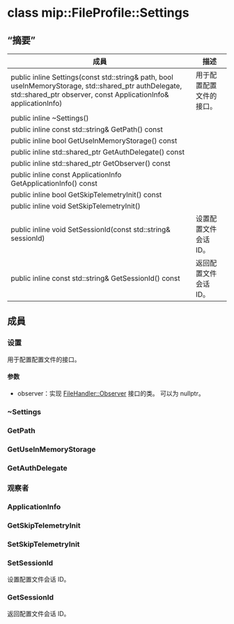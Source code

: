 # <a name="class-mipfileprofilesettings"></a>class mip::FileProfile::Settings 
  
## <a name="summary"></a>“摘要”
 成員                        | 描述                                
--------------------------------|---------------------------------------------
public inline Settings(const std::string& path, bool useInMemoryStorage, std::shared_ptr<AuthDelegate> authDelegate, std::shared_ptr<Observer> observer, const ApplicationInfo& applicationInfo)  |  用于配置配置文件的接口。
public inline ~Settings()  |  
public inline const std::string& GetPath() const  |  
public inline bool GetUseInMemoryStorage() const  |  
public inline std::shared_ptr<AuthDelegate> GetAuthDelegate() const  |  
public inline std::shared_ptr<Observer> GetObserver() const  |  
public inline const ApplicationInfo GetApplicationInfo() const  |  
public inline bool GetSkipTelemetryInit() const  |  
public inline void SetSkipTelemetryInit()  |  
public inline void SetSessionId(const std::string& sessionId)  |  设置配置文件会话 ID。
public inline const std::string& GetSessionId() const  |  返回配置文件会话 ID。
  
## <a name="members"></a>成員
  
### <a name="settings"></a>设置
用于配置配置文件的接口。
  
#### <a name="parameters"></a>参数
* observer：实现 [FileHandler::Observer](#classmip_1_1_file_handler_1_1_observer) 接口的类。 可以为 nullptr。
  
### <a name="settings"></a>~Settings
  
### <a name="getpath"></a>GetPath
  
### <a name="getuseinmemorystorage"></a>GetUseInMemoryStorage
  
### <a name="getauthdelegate"></a>GetAuthDelegate
  
### <a name="observer"></a>观察者
  
### <a name="applicationinfo"></a>ApplicationInfo
  
### <a name="getskiptelemetryinit"></a>GetSkipTelemetryInit
  
### <a name="setskiptelemetryinit"></a>SetSkipTelemetryInit
  
### <a name="setsessionid"></a>SetSessionId
设置配置文件会话 ID。
  
### <a name="getsessionid"></a>GetSessionId
返回配置文件会话 ID。